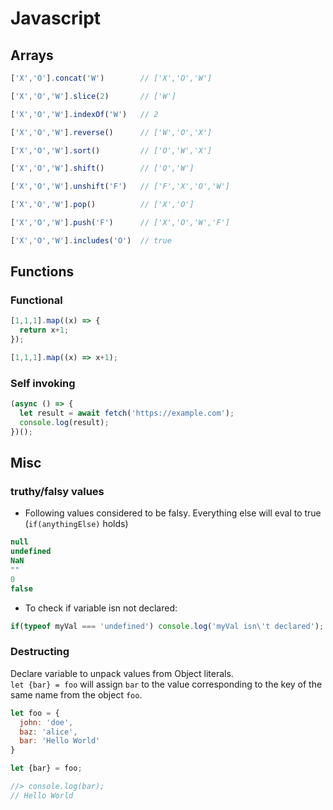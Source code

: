 # Javascript

## Arrays
```Javascript
['X','O'].concat('W')        // ['X','O','W']

['X','O','W'].slice(2)       // ['W']

['X','O','W'].indexOf('W')   // 2

['X','O','W'].reverse()      // ['W','O','X']

['X','O','W'].sort()         // ['O','W','X']

['X','O','W'].shift()        // ['O','W']

['X','O','W'].unshift('F')   // ['F','X','O','W']

['X','O','W'].pop()          // ['X','O']

['X','O','W'].push('F')      // ['X','O','W','F']

['X','O','W'].includes('O')  // true
```

## Functions
### Functional
```javascript
[1,1,1].map((x) => {
  return x+1;
});

[1,1,1].map((x) => x+1);
```

### Self invoking
```javascript
(async () => {
  let result = await fetch('https://example.com');
  console.log(result);
})();
```


## Misc
### truthy/falsy values
* Following values considered to be falsy. Everything else will eval to true (`if(anythingElse)` holds)

```javascript
null
undefined
NaN
""
0
false
```

* To check if variable isn not declared:
```javascript
if(typeof myVal === 'undefined') console.log('myVal isn\'t declared');
```


### Destructing
Declare variable to unpack values from Object literals.  
`let {bar} = foo` will assign `bar` to the value corresponding to the key of the same name from the object `foo`.
```JavaScript
let foo = {
  john: 'doe',
  baz: 'alice',
  bar: 'Hello World'
}

let {bar} = foo;

//> console.log(bar);
// Hello World


```
